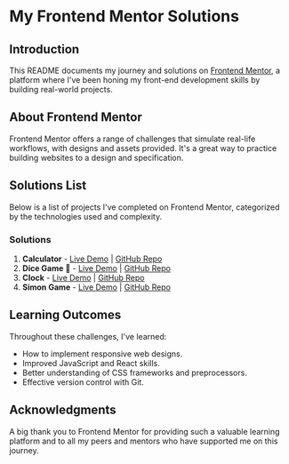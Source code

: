 # My Frontend Mentor Solutions

## Introduction

This README documents my journey and solutions on [Frontend Mentor](https://www.frontendmentor.io/), a platform where I've been honing my front-end development skills by building real-world projects.

## About Frontend Mentor

Frontend Mentor offers a range of challenges that simulate real-life workflows, with designs and assets provided. It's a great way to practice building websites to a design and specification.

## Solutions List

Below is a list of projects I've completed on Frontend Mentor, categorized by the technologies used and complexity.

### Solutions

1. **Calculator** - [Live Demo](https://thrashraf.github.io/Calculator/) | [GitHub Repo](https://github.com/thrashraf/Calculator)
2. **Dice Game 🎲** - [Live Demo](https://thrashraf.github.io/Dice-Game/) | [GitHub Repo](https://github.com/thrashraf/Dice-Game)
3. **Clock** - [Live Demo](https://thrashraf.github.io/Clock/) | [GitHub Repo](https://github.com/thrashraf/Clock)
4. **Simon Game** - [Live Demo](https://thrashraf.github.io/Simon-Game/) | [GitHub Repo](https://github.com/thrashraf/Simon-Game)

## Learning Outcomes

Throughout these challenges, I've learned:

- How to implement responsive web designs.
- Improved JavaScript and React skills.
- Better understanding of CSS frameworks and preprocessors.
- Effective version control with Git.

## Acknowledgments

A big thank you to Frontend Mentor for providing such a valuable learning platform and to all my peers and mentors who have supported me on this journey.
